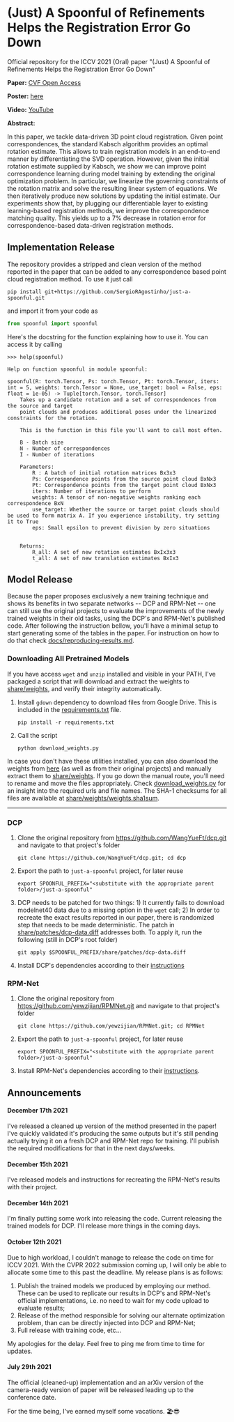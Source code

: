 # (Just) A Spoonful of Refinements Helps the Registration Error Go Down

Official repository for the ICCV 2021 (Oral) paper "(Just) A Spoonful of Refinements Helps the Registration Error Go Down"

**Paper:** [CVF Open Access](https://openaccess.thecvf.com/content/ICCV2021/html/Agostinho_Just_A_Spoonful_of_Refinements_Helps_the_Registration_Error_Go_ICCV_2021_paper.html)

**Poster:** [here](docs/poster.pdf)

**Video:** [YouTube](https://www.youtube.com/watch?v=Ut1mLi1cQpI)

**Abstract:**

In this paper, we tackle data-driven 3D point cloud registration. Given point correspondences, the standard Kabsch algorithm provides an optimal rotation estimate. This allows to train registration models in an end-to-end manner by differentiating the SVD operation. However, given the initial rotation estimate supplied by Kabsch, we show we can improve point correspondence learning during model training by extending the original optimization problem. In particular, we linearize the governing constraints of the rotation matrix and solve the resulting linear system of equations. We then iteratively produce new solutions by updating the initial estimate. Our experiments show that, by plugging our differentiable layer to existing learning-based registration methods, we improve the correspondence matching quality. This yields up to a 7% decrease in rotation error for correspondence-based data-driven registration methods. 

## Implementation Release

The repository provides a stripped and clean version of the method reported in the paper that can be added to any correspondence based point cloud registration method. To use it just call
```shell
pip install git+https://github.com/SergioRAgostinho/just-a-spoonful.git
```
and import it from your code as
```python
from spoonful import spoonful
```
Here's the docstring for the function explaining how to use it. You can access it by calling
```
>>> help(spoonful)

Help on function spoonful in module spoonful:

spoonful(R: torch.Tensor, Ps: torch.Tensor, Pt: torch.Tensor, iters: int = 5, weights: torch.Tensor = None, use_target: bool = False, eps: float = 1e-05) -> Tuple[torch.Tensor, torch.Tensor]
    Takes up a candidate rotation and a set of correspondences from the source and target
    point clouds and produces additional poses under the linearized constraints for the rotation.

    This is the function in this file you'll want to call most often.

    B - Batch size
    N - Number of correspondences
    I - Number of iterations

    Parameters:
        R : A batch of initial rotation matrices Bx3x3
        Ps: Correspondence points from the source point cloud BxNx3
        Pt: Correspondence points from the target point cloud BxNx3
        iters: Number of iterations to perform
        weights: A tensor of non-negative weights ranking each correspondence BxN
        use_target: Whether the source or target point clouds should be used to form matrix A. If you experience instability, try setting it to True
        eps: Small epsilon to prevent division by zero situations


    Returns:
        R_all: A set of new rotation estimates BxIx3x3
        t_all: A set of new translation estimates BxIx3
```


## Model Release

Because the paper proposes exclusively a new training technique and shows its benefits in two separate networks -- DCP and RPM-Net -- one can still use the original projects to evaluate the improvements of the newly trained weights in their old tasks, using the DCP's and RPM-Net's published code. After following the instruction bellow, you'll have a minimal setup to start generating some of the tables in the paper. For instruction on how to do that check [docs/reproducing-results.md](docs/reproducing-results.md).

### Downloading All Pretrained Models

If you have access `wget` and `unzip` installed and visible in your PATH, I've packaged a script that will download and extract the weights to [share/weights](share/weights), and verify their integrity automatically.
1. Install `gdown` dependency to download files from Google Drive. This is included in the [requirements.txt](requirements.txt) file.
    ```shell
    pip install -r requirements.txt
    ```
2. Call the script
    ```shell
    python download_weights.py
    ```


In case you don't have these utilities installed, you can also download the weights from [here](http://web.tecnico.ulisboa.pt/sergio.agostinho/share/just-a-spoonful/weights.zip) (as well as from their original projects) and manually extract them to [share/weights](share/weights). If you go down the manual route, you'll need to rename and move the files appropriately. Check [download_weights.py](download_weights.py#L10-L34) for an insight into the required urls and file names.
The SHA-1 checksums for all files are available at [share/weights/weights.sha1sum](share/weights/weights.sha1sum).

---
### DCP

1. Clone the original repository from https://github.com/WangYueFt/dcp.git and navigate to that project's folder
    ```shell
    git clone https://github.com/WangYueFt/dcp.git; cd dcp
    ```
2. Export the path to `just-a-spoonful` project, for later reuse
    ```shell
    export SPOONFUL_PREFIX="<substitute with the appropriate parent folder>/just-a-spoonful"
    ```
3. DCP needs to be patched for two things: 1) It currently fails to download modelnet40 data due to a missing option in the `wget` call; 2) In order to recreate the exact results reported in our paper, there is randomized step that needs to be made deterministic. The patch in [share/patches/dcp-data.diff](share/patches/dcp-data.diff) addresses both. To apply it, run the following (still in DCP's root folder)
    ```shell
    git apply $SPOONFUL_PREFIX/share/patches/dcp-data.diff
    ```
4. Install DCP's dependencies according to their [instructions](https://github.com/WangYueFt/dcp#prerequisites)



### RPM-Net

1. Clone the original repository from https://github.com/yewzijian/RPMNet.git and navigate to that project's folder
    ```shell
    git clone https://github.com/yewzijian/RPMNet.git; cd RPMNet
    ```
2. Export the path to `just-a-spoonful` project, for later reuse
    ```shell
    export SPOONFUL_PREFIX="<substitute with the appropriate parent folder>/just-a-spoonful"
    ```
3. Install RPM-Net's dependencies according to their [instructions](https://github.com/yewzijian/RPMNet#prerequisites).



## Announcements

#### December 17th 2021

I've released a cleaned up version of the method presented in the paper! I've quickly validated it's producing the same outputs but it's still pending actually trying it on a fresh DCP and RPM-Net repo for training. I'll publish the required modifications for that in the next days/weeks.

#### December 15th 2021

I've released models and instructions for recreating the RPM-Net's results with their project.

#### December 14th 2021

I'm finally putting some work into releasing the code. Current releasing the trained models for DCP. I'll release more things in the coming days.

#### October 12th 2021

Due to high workload, I couldn't manage to release the code on time for ICCV 2021. With the CVPR 2022 submission coming up, I will only be able to allocate some time to this past the deadline. My release plans is as follows:
1. Publish the trained models we produced by employing our method. These can be used to replicate our results in DCP's and RPM-Net's official implementations, i.e. no need to wait for my code upload to evaluate results;
2. Release of the method responsible for solving our alternate optimization problem, than can be directly injected into DCP and RPM-Net;
3. Full release with training code, etc...

My apologies for the delay. Feel free to ping me from time to time for updates. 

#### July 29th 2021

The official (cleaned-up) implementation and an arXiv version of the camera-ready version of paper will be released leading up to the conference date.

For the time being, I've earned myself some vacations. 🏖😎
